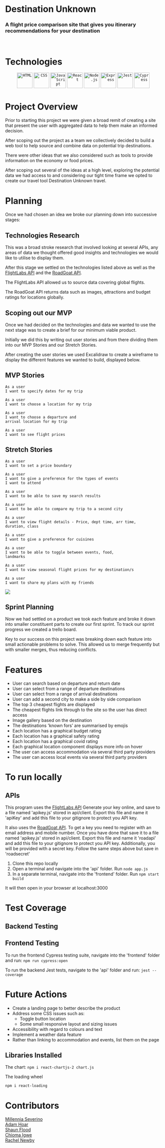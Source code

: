 # Destination Unknown

### A flight price comparison site that gives you itinerary recommendations for your destination

<br>

# Technologies

<div align="center">
  <code><img height="50" src="https://user-images.githubusercontent.com/25181517/192158954-f88b5814-d510-4564-b285-dff7d6400dad.png" alt="HTML" title="HTML" /></code>
  <code><img height="50" src="https://user-images.githubusercontent.com/25181517/183898674-75a4a1b1-f960-4ea9-abcb-637170a00a75.png" alt="CSS" title="CSS" /></code>
  <code><img height="50" src="https://user-images.githubusercontent.com/25181517/117447155-6a868a00-af3d-11eb-9cfe-245df15c9f3f.png" alt="JavaScript" title="JavaScript" /></code>
  <code><img height="50" src="https://user-images.githubusercontent.com/25181517/183897015-94a058a6-b86e-4e42-a37f-bf92061753e5.png" alt="React" title="React" /></code>
  <code><img height="50" src="https://user-images.githubusercontent.com/25181517/183568594-85e280a7-0d7e-4d1a-9028-c8c2209e073c.png" alt="Node.js" title="Node.js" /></code>
  <code><img height="50" src="https://user-images.githubusercontent.com/25181517/183859966-a3462d8d-1bc7-4880-b353-e2cbed900ed6.png" alt="Express" title="Express" /></code>
  <code><img height="50" src="https://user-images.githubusercontent.com/25181517/187955005-f4ca6f1a-e727-497b-b81b-93fb9726268e.png" alt="Jest" title="Jest" /></code>
  <code><img height="50" src="https://user-images.githubusercontent.com/68279555/200387386-276c709f-380b-46cc-81fd-f292985927a8.png" alt="Cypress" title="Cypress" /></code>
</div>

# Project Overview

Prior to starting this project we were given a broad remit of creating a site that present the user with aggregated data to help them make an informed decision.

After scoping out the project as a team we collectively decided to build a web tool to help source and combine data on potential trip destinations.

There were other ideas that we also considered such as tools to provide information on the economy or food prices.

After scoping out several of the ideas at a high level, exploring the potential data we had access to and considering our tight time frame we opted to create our travel tool Destination Unknown travel.

# Planning

Once we had chosen an idea we broke our planning down into successive stages:

## Technologies Research

This was a broad stroke research that involved looking at several APIs, any areas of data we thought offered good insights and technologies we would like to utilise to display them.

After this stage we settled on the technologies listed above as well as the [FlightLabs API](https://www.goflightlabs.com/) and the [RoadGoat API](https://www.roadgoat.com/business/cities-api).

The FlightLabs API allowed us to source data covering global flights.

The RoadGoat API returns data such as images, attractions and budget ratings for locations globally.

## Scoping out our MVP

Once we had decided on the technologies and data we wanted to use the next stage was to create a brief for our minimum viable product.

Initially we did this by writing out user stories and from there dividing them into our MVP Stories and our Stretch Stories.

After creating the user stories we used Excalidraw to create a wireframe to display the different features we wanted to build, displayed below.

## MVP Stories

```
As a user
I want to specify dates for my trip

As a user
I want to choose a location for my trip

As a user
I want to choose a departure and
arrival location for my trip

As a user
I want to see flight prices
```

## Stretch Stories

```
As a user
I want to set a price boundary

As a user
I want to give a preference for the types of events
I want to attend

As a user
I want to be able to save my search results

As a user
I want to be able to compare my trip to a second city

As a user
I want to view flight details - Price, dept time, arr time,
duration, class

As a user
I want to give a preference for cuisines

As a user
I want to be able to toggle between events, food,
landmarks

As a user
I want to view seasonal flight prices for my destination/s

As a user
I want to share my plans with my friends
```

![](./images/mvp.png)

## Sprint Planning

Now we had settled on a product we took each feature and broke it down into smaller constituent parts to create our first sprint. To track our sprint progress we created a trello board.

Key to our success on this project was breaking down each feature into small actionable problems to solve. This allowed us to merge frequently but with smaller merges, thus reducing conflicts.

# Features

- User can search based on departure and return date
- User can select from a range of departure destinations
- User can select from a range of arrival destinations
- User can add a second city to make a side by side comparison
- The top 3 cheapest flights are displayed
- The cheapest flights link through to the site so the user has direct access
- Image gallery based on the destination
- The destinations 'known fors’ are summarised by emojis
- Each location has a graphical budget rating
- Each location has a graphical safety rating
- Each location has a graphical covid rating
- Each graphical location component displays more info on hover
- The user can access accommodation via several third party providers
- The user can access local events via several third party providers

# To run locally

## APIs

This program uses the [FlightLabs API](https://www.goflightlabs.com/)
Generate your key online, and save to a file named 'apikey.js' stored in api/client. Export this file and name it 'apiKey' and add this file to your gitignore to protect you API key.

It also uses the [RoadGoat API](https://www.roadgoat.com/business/cities-api). To get a key you need to register with an email address and mobile number. Once you have done that save it to a file named 'apikey.js' stored in api/client. Export this file and name it 'roadapi' and add this file to your gitignore to protect you API key. Additionally, you will be provided with a secret key. Follow the same steps above but save in 'roadsecret'

1. Clone this repo locally
2. Open a terminal and navigate into the 'api' folder. Run `node app.js`
3. In a separate terminal, navigate into the 'frontend' folder. Run `npm start build`

It will then open in your browser at localhost:3000

# Test Coverage

## Backend Testing

## Frontend Testing

To run the frontend Cypress testing suite, navigate into the 'frontend' folder and run:
`npm run cypress:open`

To run the backend Jest tests, navigate to the 'api' folder and run:
`jest --coverage`

# Future Actions

- Create a landing page to better describe the product
- Address some CSS issues such as:
  - Toggle button location
  - Some small responsive layout and sizing issues
- Accessibility with regard to colours and text
- Implement a weather data feature
- Rather than linking to accommodation and events, list them on the page

## Libraries Installed

The chart:
`npm i react-chartjs-2 chart.js`

The loading wheel

`npm i react-loading`

# Contributors

[Millennia Severino](https://github.com/MillieKS) <br>
[Adam Hoar](https://github.com/amh4) <br>
[Shaun Flood](https://github.com/ShaunFlood) <br>
[Chioma Igwe](https://github.com/UserChi) <br>
[Rachel Newby](https://github.com/rachelnewby) <br>
